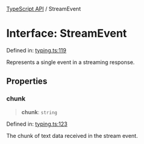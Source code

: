 [TypeScript API](../index.md) / StreamEvent

# Interface: StreamEvent

Defined in: [typing.ts:119](https://github.com/adap/flower/blob/0f847b5db7209b5c41b08d1c3aa630bfc89621fb/intelligence/ts/src/typing.ts#L119)

Represents a single event in a streaming response.

## Properties

### chunk

> **chunk**: `string`

Defined in: [typing.ts:123](https://github.com/adap/flower/blob/0f847b5db7209b5c41b08d1c3aa630bfc89621fb/intelligence/ts/src/typing.ts#L123)

The chunk of text data received in the stream event.

